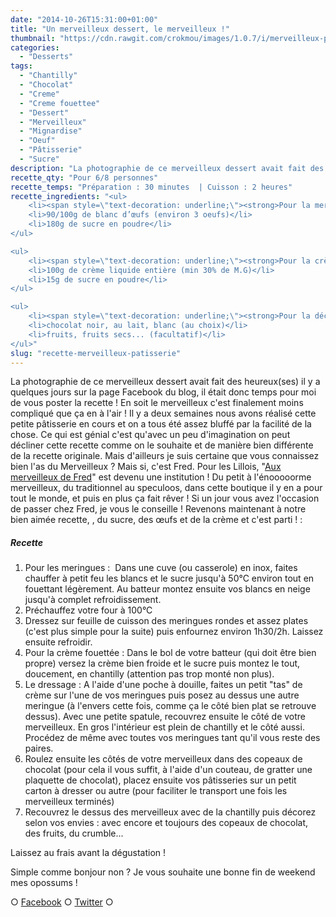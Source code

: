 ```yaml
---
date: "2014-10-26T15:31:00+01:00"
title: "Un merveilleux dessert, le merveilleux !"
thumbnail: "https://cdn.rawgit.com/crokmou/images/1.0.7/i/merveilleux-patisserie-recette-crokmou-blog-culinaire.jpg"
categories:
  - "Desserts"
tags:
  - "Chantilly"
  - "Chocolat"
  - "Creme"
  - "Creme fouettee"
  - "Dessert"
  - "Merveilleux"
  - "Mignardise"
  - "Oeuf"
  - "Pâtisserie"
  - "Sucre"
description: "La photographie de ce merveilleux dessert avait fait des heureux(ses) il y a quelques jours, laissez moi vous tenter avec une recette toute simple !"
recette_qty: "Pour 6/8 personnes"
recette_temps: "Préparation : 30 minutes  | Cuisson : 2 heures"
recette_ingredients: "<ul>
	<li><span style=\"text-decoration: underline;\"><strong>Pour la meringue Suisse :</strong></span></li>
	<li>90/100g de blanc d’œufs (environ 3 oeufs)</li>
	<li>180g de sucre en poudre</li>
</ul>

<ul>
	<li><span style=\"text-decoration: underline;\"><strong>Pour la crème fouettée :</strong></span></li>
	<li>100g de crème liquide entière (min 30% de M.G)</li>
	<li>15g de sucre en poudre</li>
</ul>

<ul>
	<li><span style=\"text-decoration: underline;\"><strong>Pour la déco</strong> </span>:</li>
	<li>chocolat noir, au lait, blanc (au choix)</li>
	<li>fruits, fruits secs... (facultatif)</li>
</ul>"
slug: "recette-merveilleux-patisserie"
---
```


La photographie de ce merveilleux dessert avait fait des heureux(ses) il y a quelques jours sur la page Facebook du blog, il était donc temps pour moi de vous poster la recette ! En soit le merveilleux c'est finalement moins compliqué que ça en à l'air ! Il y a deux semaines nous avons réalisé cette petite pâtisserie en cours et on a tous été assez bluffé par la facilité de la chose. Ce qui est génial c'est qu'avec un peu d'imagination on peut décliner cette recette comme on le souhaite et de manière bien différente de la recette originale. Mais d'ailleurs je suis certaine que vous connaissez bien l'as du Merveilleux ? Mais si, c'est Fred. Pour les Lillois, "[Aux merveilleux de Fred](http://www.auxmerveilleux.com/)" est devenu une institution ! Du petit à l'énooooorme merveilleux, du traditionnel au speculoos, dans cette boutique il y en a pour tout le monde, et puis en plus ça fait rêver ! Si un jour vous avez l'occasion de passer chez Fred, je vous le conseille ! Revenons maintenant à notre bien aimée recette, , du sucre, des œufs et de la crème et c'est parti ! :

##### Recette

1.  Pour les meringues :  Dans une cuve (ou casserole) en inox, faites chauffer à petit feu les blancs et le sucre jusqu'à 50°C environ tout en fouettant légèrement. Au batteur montez ensuite vos blancs en neige jusqu'à complet refroidissement.
2.  Préchauffez votre four à 100°C
3.  Dressez sur feuille de cuisson des meringues rondes et assez plates (c'est plus simple pour la suite) puis enfournez environ 1h30/2h. Laissez ensuite refroidir.
4.  Pour la crème fouettée : Dans le bol de votre batteur (qui doit être bien propre) versez la crème bien froide et le sucre puis montez le tout, doucement, en chantilly (attention pas trop monté non plus).
5.  Le dressage : A l'aide d'une poche à douille, faites un petit "tas" de crème sur l'une de vos meringues puis posez au dessus une autre meringue (à l'envers cette fois, comme ça le côté bien plat se retrouve dessus). Avec une petite spatule, recouvrez ensuite le côté de votre merveilleux. En gros l'intérieur est plein de chantilly et le côté aussi. Procédez de même avec toutes vos meringues tant qu'il vous reste des paires.
6.  Roulez ensuite les côtés de votre merveilleux dans des copeaux de chocolat (pour cela il vous suffit, à l'aide d'un couteau, de gratter une plaquette de chocolat), placez ensuite vos pâtisseries sur un petit carton à dresser ou autre (pour faciliter le transport une fois les merveilleux terminés)
7.  Recouvrez le dessus des merveilleux avec de la chantilly puis décorez selon vos envies : avec encore et toujours des copeaux de chocolat, des fruits, du crumble...

Laissez au frais avant la dégustation !

Simple comme bonjour non ? Je vous souhaite une bonne fin de weekend mes opossums !

○ [Facebook](https://www.facebook.com/crokmou.blog) ○ [Twitter](https://twitter.com/Crokmou) ○